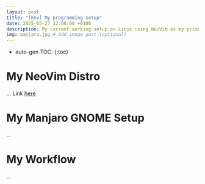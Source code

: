 ```yaml
---
layout: post
title: "[Env] My programming setup"
date: 2025-05-27 12:00:00 +0100
description: My current working setup on Linux using NeoVim as my primary editor with my own custom distro. # Add post description (optional)
img: manjaro.jpg # Add image post (optional)
---
```

* auto-gen TOC:
{:toc}

# My NeoVim Distro
...
Link [here](https://github.com/Danhall01/Neoenv)

# My Manjaro GNOME Setup
...

# My Workflow
...
